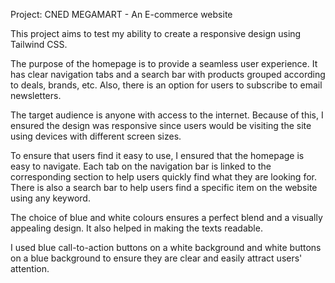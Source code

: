
Project: CNED MEGAMART - An E-commerce website

This project aims to test my ability to create a responsive design using Tailwind CSS.

The purpose of the homepage is to provide a seamless user experience. It has clear navigation tabs and a search bar with products grouped according to deals, brands, etc. Also, there is an option for users to subscribe to email newsletters. 

The target audience is anyone with access to the internet. Because of this, I ensured the design was responsive since users would be visiting the site using devices with different screen sizes.

To ensure that users find it easy to use, I ensured that the homepage is easy to navigate. Each tab on the navigation bar is linked to the corresponding section to help users quickly find what they are looking for. There is also a search bar to help users find a specific item on the website using any keyword.

The choice of blue and white colours ensures a perfect blend and a visually appealing design. It also helped in making the texts readable.

I used blue call-to-action buttons on a white background and white buttons on a blue background to ensure they are clear and easily attract users' attention.
